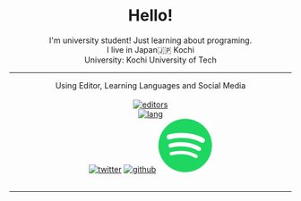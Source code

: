 <div align="center">
    <h1> Hello! </h1>
    <div> I'm university student! Just learning about programing.</div>
    <div> I live in Japan🇯🇵 Kochi</div>
    <div> University: Kochi University of Tech</div>
</div>

---

<div align="center">
    Using Editor, Learning Languages and Social Media
    <br><br>
    <a href="https://skillicons.dev">
        <img src="https://skillicons.dev/icons?i=idea,pycharm,androidstudio,vscode,visualstudio,github,figma" alt="editors"><br>
        <img src="https://skillicons.dev/icons?i=kotlin,java,python,js,ts,php,vue,rust,html,css,laravel,md,go,flutter" alt="lang"><br>
    </a>
    <a href="https://twitter.com/MineBArchive"><img src="https://skillicons.dev/icons?i=twitter" alt="twitter"></a>
    <a href="https://github.com/minearchive"><img src="https://skillicons.dev/icons?i=github" alt="github"></a>
    <a href="https://open.spotify.com/user/lt7cv1bqy0girlzdwwtk407zr">
        <img src="assets/Spotify.svg">
    </a><br><br>
</div>

---

